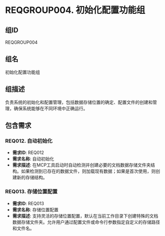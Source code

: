 # REQGROUP004. 初始化配置功能组

## 组ID
REQGROUP004

## 组名
初始化配置功能组

## 组描述
负责系统的初始化和配置管理，包括数据存储位置的确定、配置文件的创建和管理，确保系统能够在不同环境中正确运行。

## 包含需求

### REQ012. 自动初始化
- **需求ID**: REQ012
- **需求名称**: 自动初始化
- **需求描述**: 在MCP工具启动时自动检测并创建必要的文档数据存储文件夹结构。如果检测到已存在的数据文件，则加载现有数据；如果是首次使用，则创建新的存储结构。

### REQ013. 存储位置配置
- **需求ID**: REQ013
- **需求名称**: 存储位置配置
- **需求描述**: 支持灵活的存储位置配置，默认在当前工作目录下创建特殊的文档数据存储文件夹。允许用户通过配置文件或命令行参数指定自定义的存储路径和文件名。
